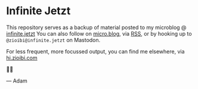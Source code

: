 # Infinite Jetzt
This repository serves as a backup of material posted to my microblog @ [infinite.jetzt](https://infinite.jetzt)
You can also follow on [micro.blog](https://micro.blog/zioibi), via [RSS](https://infinite.jetzt/feed.xml), or by hooking up to `@zioibi@infinite.jetzt` on Mastodon.

For less frequent, more focussed output, you can find me elsewhere, via [hi.zioibi.com](https://hi.zioibi.com)

✌🏻

— Adam
